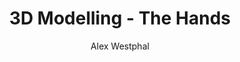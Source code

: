 ---
layout: math-post
title: 3D Modelling - The Hands
author: Alex Westphal
tags: knots webgl threejs
---